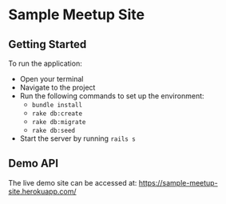 # Sample Meetup Site

## Getting Started
To run the application:

- Open your terminal
- Navigate to the project
- Run the following commands to set up the environment:
    - `bundle install`
    - `rake db:create`
    - `rake db:migrate`
    - `rake db:seed`
- Start the server by running `rails s`

## Demo API
The live demo site can be accessed at: https://sample-meetup-site.herokuapp.com/
